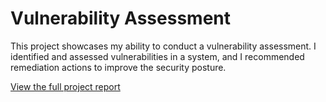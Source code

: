# Vulnerability Assessment

This project showcases my ability to conduct a vulnerability assessment. I identified and assessed vulnerabilities in a system, and I recommended remediation actions to improve the security posture.

[View the full project report](./Vulnerability%20Assesment.pdf)
